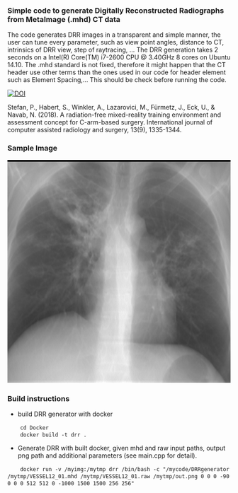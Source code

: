 ### Simple code to generate Digitally Reconstructed Radiographs from MetaImage (.mhd) CT data

The code generates DRR images in a transparent and simple manner, the user can tune every parameter, such as view point angles, distance to CT, intrinsics of DRR view, step of raytracing, ...
The DRR generation takes 2 seconds on a Intel(R) Core(TM) i7-2600 CPU @ 3.40GHz 8 cores on Ubuntu 14.10.
The .mhd standard is not fixed, therefore it might happen that the CT header use other terms than the ones used in our code for header element such as Element Spacing,... This should be check before running the code.

[![DOI](https://zenodo.org/badge/88970535.svg)](https://zenodo.org/badge/latestdoi/88970535)

Stefan, P., Habert, S., Winkler, A., Lazarovici, M., Fürmetz, J., Eck, U., & Navab, N. (2018). A radiation-free mixed-reality training environment and assessment concept for C-arm-based surgery. International journal of computer assisted radiology and surgery, 13(9), 1335-1344.

### Sample Image

![sample chest DRR](/sample/sample0.png)

### Build instructions

* build DRR generator with docker

```
    cd Docker
    docker build -t drr .
```

* Generate DRR with built docker, given mhd and raw input paths, output png path and additional parameters (see main.cpp for detail).

```
    docker run -v /myimg:/mytmp drr /bin/bash -c "/mycode/DRRgenerator /mytmp/VESSEL12_01.mhd /mytmp/VESSEL12_01.raw /mytmp/out.png 0 0 0 -90 0 0 0 512 512 0 -1000 1500 1500 256 256"
```
